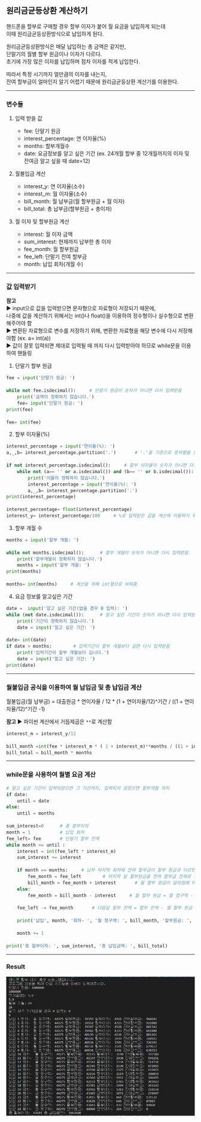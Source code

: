 ## 원리금균등상환 계산하기

핸드폰을 할부로 구매할 경우 할부 이자가 붙어 월 요금을 납입하게 되는데  
이때 원리금균등상환방식으로 납입하게 된다.  
  
원리금균등상환방식은 매달 납입하는 총 금액은 같지만,  
단말기의 월별 할부 원금이나 이자가 다르다.  
초기에 가장 많은 이자를 납입하며 점차 이자를 적게 납입한다.  
  
따라서 특정 시기까지 얼만큼의 이자를 내는지,   
잔여 할부금이 얼마인지 알기 어렵기 때문에 원리금균등상환 계산기를 이용한다.  
  
------
  
### 변수들
1. 입력 받을 값
    - fee: 단말기 원금
    - interest_percentage: 연 이자율(%)
    - months: 할부개월수
    - date: 요금정보를 알고 싶은 기간
    (ex. 24개월 할부 중 12개월까지의 이자 및 잔여금 알고 싶을 때 date=12)

2. 월불입금 계산
    - interest_y: 연 이자율(소수)
    - interest_m: 월 이자율(소수)
    - bill_month: 월 납부금(월 할부원금 + 월 이자)
    - bill_total: 총 납부금(할부원금 + 총이자)

3. 월 이자 및 할부원금 계산
    - interest: 월 이자 금액
    - sum_interest: 현재까지 납부한 총 이자
    - fee_month: 월 할부원금
    - fee_left: 단말기 잔여 할부금
    - month: 납입 회차(개월 수)
  
------
  
### 값 입력받기

**참고**  
▶ input으로 값을 입력받으면 문자형으로 자료형이 저장되기 때문에,  
나중에 값을 계산하기 위해서는 int()나 float()을 이용하여 정수형이나 실수형으로 변환해주어야 함  
▶ 변환된 자료형으로 변수를 저장하기 위해, 변환한 자료형을 해당 변수에 다시 저장해야함 (ex. a= int(a))  
▶ 값이 잘못 입력되면 제대로 입력될 때 까지 다시 입력받아야 하므로 while문을 이용하여 핸들링  
   
1. 단말기 할부 원금 
```python
fee = input('단말기 원금: ')   

while not fee.isdecimal():     # 단말기 원금이 숫자가 아니면 다시 입력받음
    print('금액이 정확하지 않습니다.')      
    fee= input('단말기 원금: ')
print(fee)

fee= int(fee)        
```
   
2. 할부 이자율(%)
```python
interest_percentage = input('연이율(%): ')
a,_,b= interest_percentage.partition('.')		# '.'을 기준으로 문자열을 분리해 자연수는 a변수에 소수점 아래는 b 변수에 저장

if not interest_percentage.isdecimal():     # 할부 이자율이 숫자가 아니면 다시 입력받음
    while not (a== '' or a.isdecimal()) and (b== '' or b.isdecimal()):  	# 자연수나 소수점 아래 부분이 숫자가 아니거나 공백이면 다시 입력받음
        print('이율이 정확하지 않습니다.')
        interest_percentage = input('연이율(%): ')
        a,_,b= interest_percentage.partition('.')
print(interest_percentage)

interest_percentage= float(interest_percentage)
interest_y= interest_percentage/100		# %로 입력받은 값을 계산에 이용하기 위해 100으로 나누어 줌
```
   
3. 할부 개월 수
```python
months = input('할부 개월: ')

while not months.isdecimal():      # 할부 개월이 숫자가 아니면 다시 입력받음
    print('할부개월이 정확하지 않습니다.')
    months = input('할부 개월: ')
print(months)

months= int(months)     # 계산을 위해 int형으로 바꿔줌
```
   
4. 요금 정보를 알고싶은 기간 
```python
date =  input('알고 싶은 기간(없을 경우 0 입력): ')
while (not date.isdecimal()):      # 알고 싶은 기간이 숫자가 아니면 다시 입력받음
    print('기간이 정확하지 않습니다.')
    date = input('알고 싶은 기간: ')

date= int(date)
if date > months:        # 입력기간이 할부 개월보다 길면 다시 입력받음
    print('입력기간이 할부 개월보다 깁니다.')
    date = input('알고 싶은 기간: ')
print(date)
```
   
------
  
### 월불입금 공식을 이용하여 월 납입금 및 총 납입금 계산

월불입금(월 납부금) = 대출원금 * 연이자율 / 12 * (1 + 연이자율/12)^기간 / ((1 + 연이자율/12)^기간 -1)  

**참고**
▶ 파이썬 계산에서 거듭제곱은 `**`로 계산함  

```python
interest_m = interest_y/12

bill_month =int(fee * interest_m * ( 1 + interest_m)**months / ((1 + interest_m)**months -1))   
bill_total = bill_month * months        
```
  
------
  
### while문을 사용하여 월별 요금 계산

```python
# 알고 싶은 기간이 입력되었으면 그 기간까지, 입력되지 않았으면 할부개월 까지 
if date:
    until = date
else:
    until = months 

sum_interest=0      # 총 할부이자
month = 1           # 납입 회차
fee_left= fee       # 단말기 할부 잔액
while month <= until :
    interest = int(fee_left * interest_m)
    sum_interest += interest

    if month == months:     # 납부 마지막 회차때 잔여 할부금이 할부 원금과 다르면
        fee_month = fee_left        # 마지막 달 할부원금을 잔여 할부금 전체로 함
        bill_month = fee_month + interest       # 월 할부 원금이 달라짐에 따라 월 청구금도 달라짐
    else:  
        fee_month = bill_month - interest     # 월 할부 원금 = 월 청구액 - 이자

    fee_left -= fee_month       # 다음달 할부 잔액 = 할부 잔액 - 월 할부 원금

    print('납입', month, '회차- ', '월 청구액: ', bill_month, '할부원금: ', fee_month, '할부이자: ', interest, '잔여할부금: ', fee_left)

    month += 1

print('총 할부이자: ', sum_interest, '총 납입금액: ', bill_total)
```
  
------
  
### Result

<img src="/Python/2021-02-04-full_amorization/_img/result.png">  
